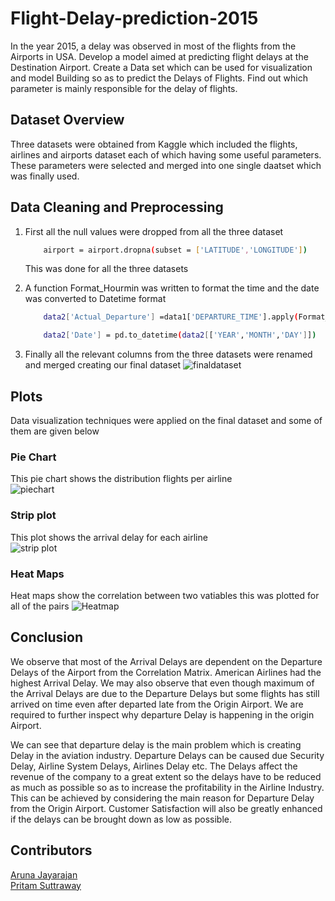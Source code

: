 # Flight-Delay-prediction-2015

In the year 2015, a delay was observed in most of the flights from the Airports in USA. Develop a model aimed at predicting flight delays at the Destination Airport. Create a Data set which can be used for visualization and model Building so as to predict the Delays of Flights. Find out which parameter is mainly responsible for the delay of flights.


## Dataset Overview

Three datasets were obtained from Kaggle which included the flights, airlines and airports dataset each of which having some useful parameters. These parameters were selected and merged into one single daatset which was finally used.


## Data Cleaning and Preprocessing
 1. First all the null values were dropped from all the three dataset
    ```bash
        airport = airport.dropna(subset = ['LATITUDE','LONGITUDE'])
    ```
    This was done for all the three datasets

2.  A function Format_Hourmin was written to format the time and the date was converted to Datetime format
    ```bash
        data2['Actual_Departure'] =data1['DEPARTURE_TIME'].apply(Format_Hourmin)
    ```
    ```bash
        data2['Date'] = pd.to_datetime(data2[['YEAR','MONTH','DAY']])
    ```
3. Finally all the relevant columns from the three datasets were renamed and merged creating our final dataset
    ![finaldataset](https://drive.google.com/uc?export=view&id=10dI82KqvYJPKXvf0-tNKkWzAIbbFSYs7)
## Plots
Data visualization techniques were applied on the final dataset and some of them are given below

### Pie Chart
This pie chart shows the distribution flights per airline    
![piechart](https://drive.google.com/uc?export=view&id=1tfqHGbPw5HG_usPD0o72PZOxjwB-BHQi)  


### Strip plot 
This plot shows the arrival delay for each airline  
![strip plot](https://drive.google.com/uc?export=view&id=1Q1q-MxAP5V6773tpzqzAM8tF2umX32ac)  

### Heat Maps
Heat maps show the correlation between two vatiables this was plotted for all of the pairs
![Heatmap](https://drive.google.com/uc?export=view&id=1chx7rSUm3-Pvbg0m-EFnuM4_MmGI33gc)  

## Conclusion
We observe that most of the Arrival Delays are dependent on the Departure Delays of the Airport from the Correlation Matrix. American Airlines had the highest Arrival Delay. We may also observe that even though maximum of the Arrival Delays are due to the Departure Delays but some flights has still arrived on time even after departed late from the Origin Airport. We are required to further inspect why departure Delay is happening in the origin Airport.

We can see that departure delay is the main problem which is creating Delay in the aviation industry. Departure Delays can be caused due Security Delay, Airline System Delays, Airlines Delay etc. The Delays affect the revenue of the company to a great extent so the delays have to be reduced as much as possible so as to increase the profitability in the Airline Industry. This can be achieved by considering the main reason for Departure Delay from the Origin Airport. Customer Satisfaction will also be greatly enhanced if the delays can be brought down as low as possible.


## Contributors

[Aruna Jayarajan](https://github.com/Aruna-Jayarajan)  
[Pritam Suttraway](https://github.com/PritamSS)


